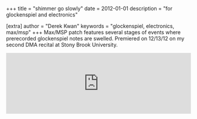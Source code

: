 +++
title = "shimmer go slowly"
date = 2012-01-01
description = "for glockenspiel and electronics"

[extra]
author = "Derek Kwan"
keywords = "glockenspiel, electronics, max/msp"
+++
Max/MSP patch features several stages of events where prerecorded glockenspiel notes are swelled. Premiered on 12/13/12 on my second DMA recital at Stony Brook University.

<iframe src="https://w.soundcloud.com/player/?url=http%3A%2F%2Fapi.soundcloud.com%2Ftracks%2F72296002&amp;color=ff6600&amp;auto_play=false&amp;show_artwork=false"
	 frameborder="no" height="166" scrolling="no" width="100%"></iframe>
